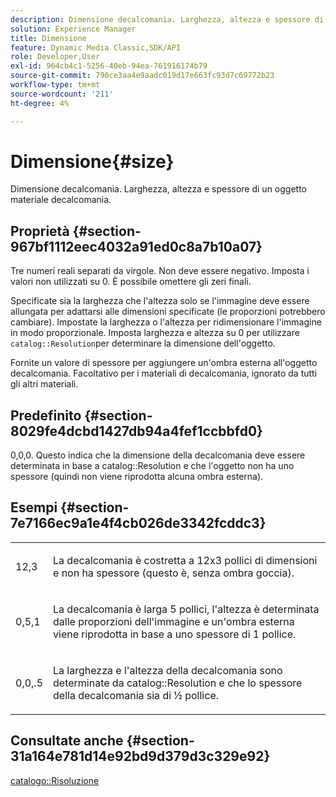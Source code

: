 ```yaml
---
description: Dimensione decalcomania. Larghezza, altezza e spessore di un oggetto materiale decalcomania.
solution: Experience Manager
title: Dimensione
feature: Dynamic Media Classic,SDK/API
role: Developer,User
exl-id: 964cb4c1-5256-40eb-94ea-761916174b79
source-git-commit: 790ce3aa4e9aadc019d17e663fc93d7c69772b23
workflow-type: tm+mt
source-wordcount: '211'
ht-degree: 4%

---
```


# Dimensione{#size}

Dimensione decalcomania. Larghezza, altezza e spessore di un oggetto materiale decalcomania.

## Proprietà {#section-967bf1112eec4032a91ed0c8a7b10a07}

Tre numeri reali separati da virgole. Non deve essere negativo. Imposta i valori non utilizzati su 0. È possibile omettere gli zeri finali.

Specificate sia la larghezza che l&#39;altezza solo se l&#39;immagine deve essere allungata per adattarsi alle dimensioni specificate (le proporzioni potrebbero cambiare). Impostate la larghezza o l&#39;altezza per ridimensionare l&#39;immagine in modo proporzionale. Imposta larghezza e altezza su 0 per utilizzare `catalog::Resolution`per determinare la dimensione dell&#39;oggetto.

Fornite un valore di spessore per aggiungere un&#39;ombra esterna all&#39;oggetto decalcomania. Facoltativo per i materiali di decalcomania, ignorato da tutti gli altri materiali.

## Predefinito {#section-8029fe4dcbd1427db94a4fef1ccbbfd0}

0,0,0. Questo indica che la dimensione della decalcomania deve essere determinata in base a catalog::Resolution e che l&#39;oggetto non ha uno spessore (quindi non viene riprodotta alcuna ombra esterna).

## Esempi {#section-7e7166ec9a1e4f4cb026de3342fcddc3}

<table id="simpletable_E3503BD975F342C58DDB4C2B56BF0CEE"> 
 <tr class="strow"> 
  <td class="stentry"> <p>12,3 </p></td> 
  <td class="stentry"> <p>La decalcomania è costretta a 12x3 pollici di dimensioni e non ha spessore (questo è, senza ombra goccia). </p></td> 
 </tr> 
 <tr class="strow"> 
  <td class="stentry"> <p>0,5,1 </p></td> 
  <td class="stentry"> <p>La decalcomania è larga 5 pollici, l'altezza è determinata dalle proporzioni dell'immagine e un'ombra esterna viene riprodotta in base a uno spessore di 1 pollice. </p></td> 
 </tr> 
 <tr class="strow"> 
  <td class="stentry"> <p>0,0,.5 </p></td> 
  <td class="stentry"> <p>La larghezza e l'altezza della decalcomania sono determinate da catalog::Resolution e che lo spessore della decalcomania sia di ½ pollice. </p></td> 
 </tr> 
</table>

## Consultate anche {#section-31a164e781d14e92bd9d379d3c329e92}

[catalogo::Risoluzione](../../../../../ir-api/material-cat/image-rendering-api-ref/c-ir-material-catalog/c-ir-attributes-reference/r-ir-resolution.md#reference-09fe14e6bfbf4db6b7f4369fffecc806)
